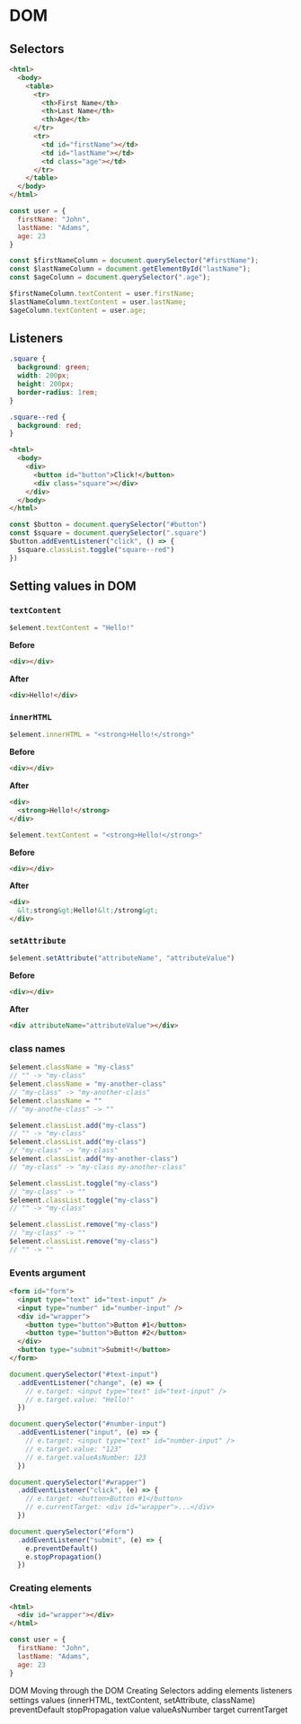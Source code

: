 # DOM
## Selectors
```html
<html>
  <body>
    <table>
      <tr>
        <th>First Name</th>
        <th>Last Name</th>
        <th>Age</th>
      </tr>
      <tr>
        <td id="firstName"></td>
        <td id="lastName"></td>
        <td class="age"></td>
      </tr>
    </table>
  </body>
</html>
```
```js
const user = {
  firstName: "John",
  lastName: "Adams",
  age: 23
}

const $firstNameColumn = document.querySelector("#firstName");
const $lastNameColumn = document.getElementById("lastName");
const $ageColumn = document.querySelector(".age");

$firstNameColumn.textContent = user.firstName;
$lastNameColumn.textContent = user.lastName;
$ageColumn.textContent = user.age;
```

## Listeners
```css
.square {
  background: green;
  width: 200px;
  height: 200px;
  border-radius: 1rem;
}

.square--red {
  background: red;
}
```
```html
<html>
  <body>
    <div>
      <button id="button">Click!</button>
      <div class="square"></div>
    </div>
  </body>
</html>
```
```js
const $button = document.querySelector("#button")
const $square = document.querySelector(".square")
$button.addEventListener("click", () => {
  $square.classList.toggle("square--red")
})
```

## Setting values in DOM
### `textContent`
```js
$element.textContent = "Hello!"
```
**Before**
```html
<div></div>
```
**After**
```html
<div>Hello!</div>
```

### `innerHTML`
```js
$element.innerHTML = "<strong>Hello!</strong>"
```
**Before**
```html
<div></div>
```
**After**
```html
<div>
  <strong>Hello!</strong>
</div>
```
```js
$element.textContent = "<strong>Hello!</strong>"
```
**Before**
```html
<div></div>
```
**After**
```html
<div>
  &lt;strong&gt;Hello!&lt;/strong&gt;
</div>
```

### `setAttribute`
```js
$element.setAttribute("attributeName", "attributeValue")
```
**Before**
```html
<div></div>
```
**After**
```html
<div attributeName="attributeValue"></div>
```

### class names
```js
$element.className = "my-class"
// "" -> "my-class"
$element.className = "my-another-class"
// "my-class" -> "my-another-class"
$element.className = ""
// "my-anothe-class" -> ""

$element.classList.add("my-class")
// "" -> "my-class"
$element.classList.add("my-class")
// "my-class" -> "my-class"
$element.classList.add("my-another-class")
// "my-class" -> "my-class my-another-class"

$element.classList.toggle("my-class")
// "my-class" -> ""
$element.classList.toggle("my-class")
// "" -> "my-class"

$element.classList.remove("my-class")
// "my-class" -> ""
$element.classList.remove("my-class")
// "" -> ""
```

### Events argument
```html
<form id="form">
  <input type="text" id="text-input" />
  <input type="number" id="number-input" />
  <div id="wrapper">
    <button type="button">Button #1</button>
    <button type="button">Button #2</button>
  </div>
  <button type="submit">Submit!</button>
</form>
```
```js
document.querySelector("#text-input")
  .addEventListener("change", (e) => {
    // e.target: <input type="text" id="text-input" />
    // e.target.value: "Hello!"
  })

document.querySelector("#number-input")
  .addEventListener("input", (e) => {
    // e.target: <input type="text" id="number-input" />
    // e.target.value: "123"
    // e.target.valueAsNumber: 123
  })

document.querySelector("#wrapper")
  .addEventListener("click", (e) => {
    // e.target: <button>Button #1</button>
    // e.currentTarget: <div id="wrapper">...</div>
  })

document.querySelector("#form")
  .addEventListener("submit", (e) => {
    e.preventDefault()
    e.stopPropagation()
  })
```

### Creating elements
```html
<html>
  <div id="wrapper"></div>
</html>
```
```js
const user = {
  firstName: "John",
  lastName: "Adams",
  age: 23
}


```


DOM
  Moving through the DOM
  Creating Selectors
  adding elements
  listeners
  settings values (innerHTML, textContent, setAttribute, className)
  preventDefault
  stopPropagation
  value
  valueAsNumber
  target
  currentTarget
